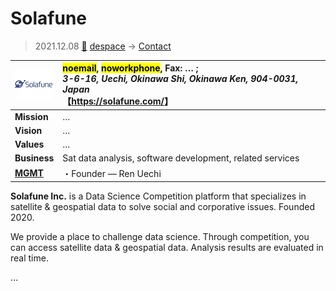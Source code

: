 # Solafune
> 2021.12.08 [🚀](../../index/index.md) [despace](../index.md) → [Contact](../contact.md)

|[![](../f/con/s/solafune_logo1_thumb.png)](../f/con/s/solafune_logo1.png)|<mark>noemail</mark>, <mark>noworkphone</mark>, Fax: … ;<br> *3-6-16, Uechi, Okinawa Shi, Okinawa Ken, 904-0031, Japan*<br> 【<https://solafune.com/>】|
|:--|:--|
|**Mission**|…|
|**Vision**|…|
|**Values**|…|
|**Business**|Sat data analysis, software development, related services|
|**[MGMT](../mgmt.md)**|・Founder — Ren Uechi|

**Solafune Inc.** is a Data Science Competition platform that specializes in satellite & geospatial data to solve social and corporative issues. Founded 2020.

We provide a place to challenge data science. Through competition, you can access satellite data & geospatial data. Analysis results are evaluated in real time.

<p style="page-break-after:always"> </p>

…
